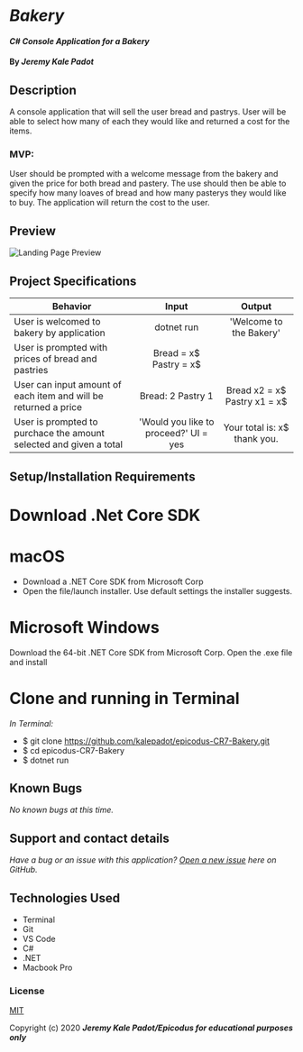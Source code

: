 # _Bakery_

#### _C# Console Application for a Bakery_

#### By _**Jeremy Kale Padot**_

## Description
A console application that will sell the user bread and pastrys. User will be able to select how many of each they would like and returned a cost for the items.

 ###  MVP:
User should be prompted with a welcome message from the bakery and given the price for both bread and pastery. The use should then be able to specify how many loaves of bread and how many pasterys they would like to buy. The application will return the cost to the user. 

## Preview
![Landing Page Preview]()

## Project Specifications

| Behavior | Input | Output |
|---|:---:|:---:|
|User is welcomed to bakery by application|dotnet run| 'Welcome to the Bakery'|
|User is prompted with prices of bread and pastries|Bread = x$ Pastry = x$|
|User can input amount of each item and will be returned a price|Bread: 2 Pastry 1|Bread x2 = x$ Pastry x1 = x$|
|User is prompted to purchace the amount selected and given a total|'Would you like to proceed?' UI = yes|Your total is: x$ thank you.|

## Setup/Installation Requirements

# Download .Net Core SDK
 
# macOS
* Download a .NET Core SDK from Microsoft Corp
* Open the file/launch installer. Use default settings the installer suggests.
# Microsoft Windows
Download the 64-bit .NET Core SDK from Microsoft Corp.
Open the .exe file and install

# Clone and running in Terminal
_In Terminal:_

* $ git clone https://github.com/kalepadot/epicodus-CR7-Bakery.git
* $ cd epicodus-CR7-Bakery
* $ dotnet run



## Known Bugs

_No known bugs at this time._

## Support and contact details

_Have a bug or an issue with this application? [Open a new issue](https://github.com/kalepadot/epicodus-CR7-Bakery) here on GitHub._

## Technologies Used
* Terminal
* Git
* VS Code
* C#
* .NET
* Macbook Pro
### License

[MIT](https://choosealicense.com/licenses/mit/)

Copyright (c) 2020 **_Jeremy Kale Padot/Epicodus for educational purposes only_**